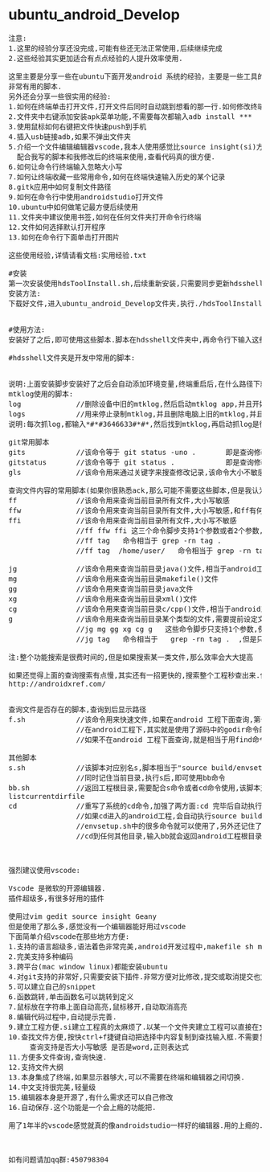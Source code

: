 # ubuntu_android_Develop
<pre>
注意:
1.这里的经验分享还没完成,可能有些还无法正常使用,后续继续完成
2.这些经验其实更加适合有点点经验的人提升效率使用.

这里主要是分享一些在ubuntu下面开发android 系统的经验，主要是一些工具的使用，加速开发,这里主要是分析一些
非常有用的脚本.
另外还会分享一些很实用的经验:
1.如何在终端单击打开文件,打开文件后同时自动跳到想看的那一行.如何修改终端选中就是复制.
2.文件夹中右键添加安装apk菜单功能,不需要每次都输入adb install ***
3.使用鼠标如何右键把文件快速push到手机
4.插入usb链接adb,如果不弹出文件夹
5.介绍一个文件编辑编辑器vscode,我本人使用感觉比source insight(si)方便点,当然si也有比它强的地方.
  配合我写的脚本和我修改后的终端来使用,查看代码真的很方便.
6.如何让命令行终端输入忽略大小写
7.如何让终端收藏一些常用命令,如何在终端快速输入历史的某个记录
8.gitk应用中如何复制文件路径
9.如何在命令行中使用androidstudio打开文件
10.ubuntu中如何做笔记最方便后续使用
11.文件夹中建议使用书签,如何在任何文件夹打开命令行终端
12.文件如何选择默认打开程序
13.如何在命令行下面单击打开图片

这些使用经验,详情请看文档:实用经验.txt

#安装
第一次安装使用hdsToolInstall.sh,后续重新安装,只需要同步更新hdsshell文件夹的文件即可.
安装方法:
下载好文件,进入ubuntu_android_Develop文件夹,执行./hdsToolInstall.sh,按照提示操作即可.


#使用方法:
安装好了之后,即可使用这些脚本.脚本在hdsshell文件夹中,再命令行下输入这些脚本的名字即可.

#hdsshell文件夹是开发中常用的脚本:


说明:上面安装脚步安装好了之后会自动添加环境变量,终端重启后,在什么路径下就都能使用了.
mtklog使用的脚本:
log             //删除设备中旧的mtklog,然后启动mtklog app,并且开始录制mtklog
logs            //用来停止录制mtklog,并且删除电脑上旧的mtklog,并且把android设备上面的mtklog pull到电脑上
说明:每次抓log,都输入*#*#3646633#*#*,然后找到mtklog,再启动抓log是很费力的.使用这里的脚本一步就完成了,很方便.

git常用脚本
gits            //该命令等于 git status -uno .       即是查询修改的文件status
gitstatus       //该命令等于 git status .            即是查询修改的文件和新添加的文件status
gls             //该命令用来通过关键字来搜查修改记录,该命令大小不敏感

查询文件内容的常用脚本(如果你很熟悉ack,那么可能不需要这些脚本,但是我认为ack的命令不好记忆,也没下面的命令输入快)
ff              //该命令用来查询当前目录所有文件,大小写敏感
ffw             //该命令用来查询当前目录所有文件,大小写敏感,和ff有何区别,就在用于ffw查询的是一个单词
ffi             //该命令用来查询当前目录所有文件,大小写不敏感
                //ff ffw ffi 这三个命令脚步支持1个参数或者2个参数,例如
                //ff tag   命令相当于 grep -rn tag .
                //ff tag  /home/user/   命令相当于 grep -rn tag  /home/user/ 

jg              //该命令用来查询当前目录java()文件,相当于android工程中的jgrep命令,却别就是jgrep仅限于android工程下面使用
mg              //该命令用来查询当前目录makefile()文件
gg              //该命令用来查询当前目录java文件  
xg              //该命令用来查询当前目录xml()文件
cg              //该命令用来查询当前目录c/cpp()文件,相当于android工程中的cgrep命令,却别就是cgrep仅限于android工程下面使用
g               //该命令用来查询当前目录某个类型的文件,需要提前设定文件类型
                //jg mg gg xg cg g   这些命令脚步只支持1个参数,例如
                //jg tag   命令相当于   grep -rn tag .  ,但是只查询java文件
                
注:整个功能搜索是很费时间的,但是如果搜索某一类文件,那么效率会大大提高

如果还觉得上面的查询搜索有点慢,其实还有一招更快的,搜索整个工程秒查出来.但是也有缺陷.可以看看下面链接:
http://androidxref.com/


查询文件是否存在的脚本,查询到后显示路径
f.sh            //该命令用来快速文件,如果在android 工程下面查询,第一次查询可能慢,但是后面再查询任何文件都是立刻查询成功.
                //在android工程下,其实就是使用了源码中的godir命令的修改版,脚本会自动判断是否是在android工程下做查询.支持模糊和精确查询
                //如果不在android 工程下面查询,就是相当于用find命令递归查询当前目录

其他脚本
s.sh            //该脚本对应别名s,脚本相当于"source build/envsetup.sh && lunch",
                //同时记住当前目录,执行s后,即可使用bb命令
bb.sh           //返回工程根目录,需要配合s命令或者cd命令使用,该脚本对应别名bb
listcurrentdirfile
cd              //重写了系统的cd命令,加强了两方面:cd 完毕后自动执行ls命令,
                //如果cd进入的android工程,会自动执行source build/envsetup.sh,
                //envsetup.sh中的很多命令就可以使用了,另外还记住了android工程根目录,
                //cd到任何其他目录,输入bb就会返回android工程根目录



强烈建议使用vscode:

Vscode 是微软的开源编辑器.
插件超级多,有很多好用的插件

使用过vim gedit source insight Geany
但是使用了那么多,感觉没有一个编辑器能好用过vscode
下面简单介绍vscode在那些地方方便:
1.支持的语言超级多,语法着色非常完美,android开发过程中,makefile sh mk gradle xml java c cpp bat这些文件,着色都是非常完美的,可以统一一键注释或取消注释
2.完美支持多种编码
3.跨平台(mac window linux)都能安装ubuntu
4.对git支持的非常好,只需要安装下插件.非常方便对比修改,提交或取消提交也方便
5.可以建立自己的snippet
6.函数跳转,单击函数名可以跳转到定义
7.鼠标放在字符串上面自动高亮,鼠标移开,自动取消高亮
8.编辑代码过程中,自动提示完善.
9.建立工程方便.si建立工程真的太麻烦了.以某一个文件夹建立工程可以直接在文件夹上面右键选择vscode打开.也可以在命令行下面把某一个文件或文件夹添加到工程
10.查找文件方便,按快ctrl+f捷键自动把选择中内容复制到查找输入框.不需要复制张贴的过程
     查询支持是否大小写敏感 是否是word,正则表达式
11.方便多文件查询,查询快速.
12.支持文件大纲
13.本身集成了终端,如果显示器够大,可以不需要在终端和编辑器之间切换.
14.中文支持很完美,轻量级
15.编辑器本身是开源了,有什么需求还可以自己修改
16.自动保存.这个功能是一个会上瘾的功能把.

用了1年半的vscode感觉就真的像androidstudio一样好的编辑器.用的上瘾的.



如有问题请加qq群:450798304
</pre>
